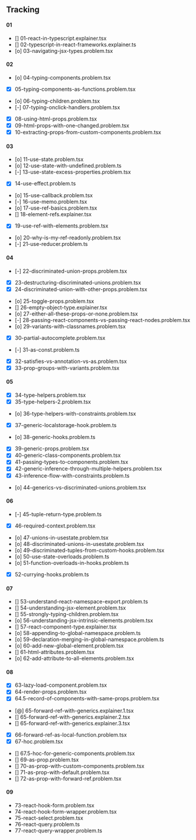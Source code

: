 ## Tracking

#### 01
- [] 01-react-in-typescript.explainer.tsx
- [] 02-typescript-in-react-frameworks.explainer.ts
- [o] 03-navigating-jsx-types.problem.tsx

#### 02
- [o] 04-typing-components.problem.tsx
- [x] 05-typing-components-as-functions.problem.tsx
- [o] 06-typing-children.problem.tsx
- [-] 07-typing-onclick-handlers.problem.tsx
- [x] 08-using-html-props.problem.tsx
- [x] 09-html-props-with-one-changed.problem.tsx
- [x] 10-extracting-props-from-custom-components.problem.tsx

#### 03
- [o] 11-use-state.problem.tsx
- [o] 12-use-state-with-undefined.problem.ts
- [-] 13-use-state-excess-properties.problem.tsx
- [x] 14-use-effect.problem.ts
- [o] 15-use-callback.problem.tsx
- [-] 16-use-memo.problem.tsx
- [o] 17-use-ref-basics.problem.tsx
- [] 18-element-refs.explainer.tsx
- [x] 19-use-ref-with-elements.problem.tsx
- [o] 20-why-is-my-ref-readonly.problem.tsx
- [-] 21-use-reducer.problem.ts

#### 04
- [-] 22-discriminated-union-props.problem.tsx
- [x] 23-destructuring-discriminated-unions.problem.tsx
- [x] 24-discriminated-union-with-other-props.problem.tsx
- [o] 25-toggle-props.problem.tsx
- [] 26-empty-object-type.explainer.tsx
- [o] 27-either-all-these-props-or-none.problem.tsx
- [-] 28-passing-react-components-vs-passing-react-nodes.problem.tsx
- [o] 29-variants-with-classnames.problem.tsx
- [x] 30-partial-autocomplete.problem.tsx
- [-] 31-as-const.problem.ts
- [x] 32-satisfies-vs-annotation-vs-as.problem.tsx
- [x] 33-prop-groups-with-variants.problem.tsx

#### 05
- [x] 34-type-helpers.problem.tsx
- [x] 35-type-helpers-2.problem.tsx
- [o] 36-type-helpers-with-constraints.problem.tsx
- [x] 37-generic-localstorage-hook.problem.ts
- [o] 38-generic-hooks.problem.ts
- [x] 39-generic-props.problem.tsx
- [x] 40-generic-class-components.problem.tsx
- [x] 41-passing-types-to-components.problem.tsx
- [x] 42-generic-inference-through-multiple-helpers.problem.tsx
- [x] 43-inference-flow-with-constraints.problem.ts
- [o] 44-generics-vs-discriminated-unions.problem.tsx

#### 06
- [-] 45-tuple-return-type.problem.ts
- [x] 46-required-context.problem.tsx
- [o] 47-unions-in-usestate.problem.tsx
- [o] 48-discriminated-unions-in-usestate.problem.tsx
- [o] 49-discriminated-tuples-from-custom-hooks.problem.tsx
- [o] 50-use-state-overloads.problem.ts
- [o] 51-function-overloads-in-hooks.problem.ts
- [x] 52-currying-hooks.problem.ts

#### 07
- [] 53-understand-react-namespace-export.problem.ts
- [] 54-understanding-jsx-element.problem.tsx
- [] 55-strongly-typing-children.problem.tsx
- [o] 56-understanding-jsx-intrinsic-elements.problem.tsx
- [] 57-react-component-type.explainer.tsx
- [o] 58-appending-to-global-namespace.problem.ts
- [o] 59-declaration-merging-in-global-namespace.problem.ts
- [o] 60-add-new-global-element.problem.tsx
- [] 61-html-attributes.problem.tsx
- [o] 62-add-attribute-to-all-elements.problem.tsx

#### 08
- [x] 63-lazy-load-component.problem.tsx
- [x] 64-render-props.problem.tsx
- [x] 64.5-record-of-components-with-same-props.problem.tsx
- [@] 65-forward-ref-with-generics.explainer.1.tsx
- [] 65-forward-ref-with-generics.explainer.2.tsx
- [] 65-forward-ref-with-generics.explainer.3.tsx
- [x] 66-forward-ref-as-local-function.problem.tsx
- [x] 67-hoc.problem.tsx
- [] 67.5-hoc-for-generic-components.problem.tsx
- [] 69-as-prop.problem.tsx
- [] 70-as-prop-with-custom-components.problem.tsx
- [] 71-as-prop-with-default.problem.tsx
- [] 72-as-prop-with-forward-ref.problem.tsx

#### 09
- 73-react-hook-form.problem.tsx
- 74-react-hook-form-wrapper.problem.tsx
- 75-react-select.problem.tsx
- 76-react-query.problem.ts
- 77-react-query-wrapper.problem.ts